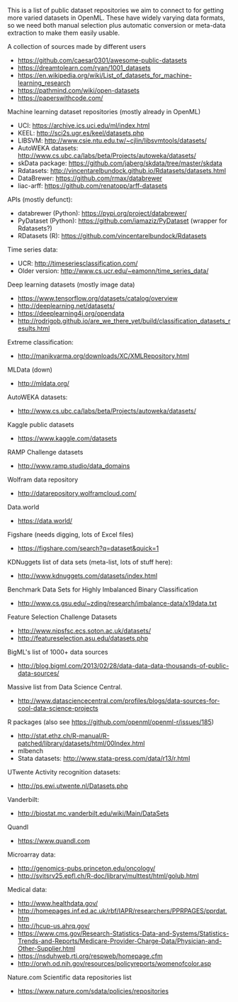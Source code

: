 This is a list of public dataset repositories we aim to connect to for getting more varied datasets in OpenML.
These have widely varying data formats, so we need both manual selection plus automatic conversion or meta-data extraction to make them easily usable.

A collection of sources made by different users

  - https://github.com/caesar0301/awesome-public-datasets
  - https://dreamtolearn.com/ryan/1001_datasets
  - https://en.wikipedia.org/wiki/List_of_datasets_for_machine-learning_research
  - https://pathmind.com/wiki/open-datasets
  - https://paperswithcode.com/

Machine learning dataset repositories (mostly already in OpenML)

  - UCI: https://archive.ics.uci.edu/ml/index.html
  - KEEL: http://sci2s.ugr.es/keel/datasets.php
  - LIBSVM: http://www.csie.ntu.edu.tw/~cjlin/libsvmtools/datasets/
  - AutoWEKA datasets: http://www.cs.ubc.ca/labs/beta/Projects/autoweka/datasets/
  - skData package: https://github.com/jaberg/skdata/tree/master/skdata
  - Rdatasets: http://vincentarelbundock.github.io/Rdatasets/datasets.html
  - DataBrewer: https://github.com/rmax/databrewer
  - liac-arff: https://github.com/renatopp/arff-datasets

APIs (mostly defunct):
  - databrewer (Python): https://pypi.org/project/databrewer/
  - PyDataset (Python): https://github.com/iamaziz/PyDataset (wrapper for Rdatasets?)
  - RDatasets (R): https://github.com/vincentarelbundock/Rdatasets
  
Time series data:

  - UCR: http://timeseriesclassification.com/
  - Older version: http://www.cs.ucr.edu/~eamonn/time_series_data/

Deep learning datasets (mostly image data)

  - https://www.tensorflow.org/datasets/catalog/overview
  - http://deeplearning.net/datasets/
  - https://deeplearning4j.org/opendata
  - http://rodrigob.github.io/are_we_there_yet/build/classification_datasets_results.html

Extreme classification:

  - http://manikvarma.org/downloads/XC/XMLRepository.html

MLData (down)

  - http://mldata.org/

AutoWEKA datasets:

  - http://www.cs.ubc.ca/labs/beta/Projects/autoweka/datasets/

Kaggle public datasets

  - https://www.kaggle.com/datasets

RAMP Challenge datasets

  - http://www.ramp.studio/data_domains

Wolfram data repository

  - http://datarepository.wolframcloud.com/

Data.world

  - https://data.world/

Figshare (needs digging, lots of Excel files)

  - https://figshare.com/search?q=dataset&quick=1

KDNuggets list of data sets (meta-list, lots of stuff here):

  - http://www.kdnuggets.com/datasets/index.html

Benchmark Data Sets for Highly Imbalanced Binary Classification

  - http://www.cs.gsu.edu/~zding/research/imbalance-data/x19data.txt

Feature Selection Challenge Datasets

  - http://www.nipsfsc.ecs.soton.ac.uk/datasets/
  - http://featureselection.asu.edu/datasets.php

BigML's list of 1000+ data sources

  - http://blog.bigml.com/2013/02/28/data-data-data-thousands-of-public-data-sources/

Massive list from Data Science Central.

  - http://www.datasciencecentral.com/profiles/blogs/data-sources-for-cool-data-science-projects

R packages (also see https://github.com/openml/openml-r/issues/185)

  * http://stat.ethz.ch/R-manual/R-patched/library/datasets/html/00Index.html
  * mlbench
  * Stata datasets: http://www.stata-press.com/data/r13/r.html

UTwente Activity recognition datasets:

  - http://ps.ewi.utwente.nl/Datasets.php

Vanderbilt:

  - http://biostat.mc.vanderbilt.edu/wiki/Main/DataSets

Quandl

  - https://www.quandl.com

Microarray data:  

  - http://genomics-pubs.princeton.edu/oncology/
  - http://svitsrv25.epfl.ch/R-doc/library/multtest/html/golub.html

Medical data:

  - http://www.healthdata.gov/  
  - http://homepages.inf.ed.ac.uk/rbf/IAPR/researchers/PPRPAGES/pprdat.htm  
  - http://hcup-us.ahrq.gov/  
  - https://www.cms.gov/Research-Statistics-Data-and-Systems/Statistics-Trends-and-Reports/Medicare-Provider-Charge-Data/Physician-and-Other-Supplier.html  
  - https://nsduhweb.rti.org/respweb/homepage.cfm  
  - http://orwh.od.nih.gov/resources/policyreports/womenofcolor.asp  

Nature.com Scientific data repositories list

  - https://www.nature.com/sdata/policies/repositories
